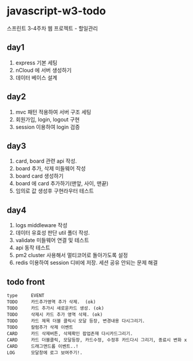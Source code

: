 # javascript-w3-todo
스프린트 3-4주차 웹 프로젝트 - 할일관리

## day1

1. express 기본 세팅
2. nCloud 에 서버 생성하기
3. 데이터 베이스 설계


## day2

1. mvc 패턴 적용하여 서버 구조 세팅
2. 회원가입, login, logout 구현
3. session 이용하여 login 검증


## day3

1. card, board 관련 api 작성.
2. board 추가, 삭제 미들웨어 작성
3. board card 생성하기 
4. board 에 card 추가하기(맨앞, 사이, 맨끝)
5. 임의로 값 생성후 구현라우터 테스트

## day4

1. logs middleware 작성
2. 데이터 유효성 판단 util 폴더 작성.
3. validate 미들웨어 연결 및 테스트 
4. api 동작 테스트 
5. pm2 cluster 사용해서 멀티코어로 돌아가도록 설정
6. redis 이용하여 session 디비에 저장. 세션 공유 안되는 문제 해결 



## todo front 

    type     EVENT
    TODO     카드추가영역 추가 삭제.  (ok)
    TODO     카드 추가시 새로운카드 생성. (ok)
    TODO     삭제시 카드 추가 영역 삭제. (ok)
    TODO     카드 제목 더블 클릭시 모달 등장, 변경내용 다시그리기.
    TODO     칼럼추가 삭제 이벤트
    CARD     카드 삭제버튼, 삭제확인 팝업존재 다시카드그리기.
    CARD     카드 더블클릭, 모달등장, 카드수정, 수정후 카드다시 그리기, 종료시 변화 x
    CARD     드래그앤드롭 이벤트..! 
    LOG      모달창에 로그 보여주기!.


